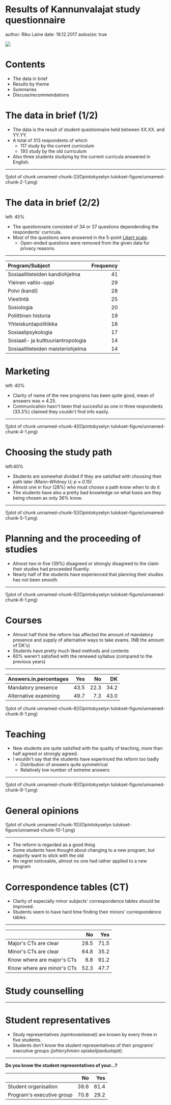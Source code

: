 Results of Kannunvalajat study questionnaire
========================================================
author: Riku Laine
date: 18.12.2017
autosize: true

<p>

![](kannulogo.png)



Contents
========================================================

- The data in brief
- Results by theme
- Summaries
- Discuss/recommendations



The data in brief (1/2)
========================================================

- The data is the result of student questionnaire held between XX.XX. and YY.YY. 
- A total of 313 respondents of which
  * 117 study by the current curriculum
  * 193 study by the old curriculum
- Also three students studying by the current curricula answered in English.

***

![plot of chunk unnamed-chunk-2](Opintokyselyn tulokset-figure/unnamed-chunk-2-1.png)


The data in brief (2/2)
========================================================
left: 45%

- The questionnaire consisted of 34 or 37 questions dependending the respondents' curricula.
- Most of the questions were answered in the 5-point [Likert scale](https://en.wikipedia.org/wiki/Likert_scale).
  * Open-ended questions were removed from the given data for privacy reasons.

  
***
<font size="6">

|Program/Subject                    | Frequency|
|:----------------------------------|---------:|
|Sosiaalitieteiden kandiohjelma     |        41|
|Yleinen valtio-oppi                |        29|
|Polvi (kandi)                      |        28|
|Viestintä                          |        25|
|Sosiologia                         |        20|
|Poliittinen historia               |        19|
|Yhteiskuntapolitiikka              |        18|
|Sosiaalipsykologia                 |        17|
|Sosiaali- ja kulttuuriantropologia |        14|
|Sosiaalitieteiden maisteriohjelma  |        14|
</font>


Marketing
===========
left: 40%

- Clarity of name of the new programs has been quite good, mean of answers was $\approx$ 4.25.
- Communication hasn't been that succesful as one in three respondents (33.3%) claimed they couldn't find info easily.


***

![plot of chunk unnamed-chunk-4](Opintokyselyn tulokset-figure/unnamed-chunk-4-1.png)

Choosing the study path
=========================
left:40%

- Students are somewhat divided if they are satisfied with choosing their path later *(Mann-Whitney U; p* $\approx$ *0.15)*.
- Almost one in four (28%) who must choose a path know when to do it
- The students have also a pretty bad knowledge on what basis are they being chosen as only 36% know.

***

![plot of chunk unnamed-chunk-5](Opintokyselyn tulokset-figure/unnamed-chunk-5-1.png)


Planning and the proceeding of studies
===============================================

- Almost two in five (39%) disagreed or strongly disagreed to the claim their studies had proceeded fluently.
- Nearly half of the students have experienced that planning their studies has not been smooth.

***

![plot of chunk unnamed-chunk-6](Opintokyselyn tulokset-figure/unnamed-chunk-6-1.png)


Courses
======================================

- Almost half think the reform has affected the amount of mandatory presence and supply of alternative ways to take exams. (NB the amount of DK's)
- Students have pretty much liked methods and contents
- 60% weren't satisfied with the renewed syllabus (compared to the previous years)


***

<font size="6">

|Answers.in.percentages |  Yes|   No|   DK|
|:----------------------|----:|----:|----:|
|Mandatory presence     | 43.5| 22.3| 34.2|
|Alternative examining  | 49.7|  7.3| 43.0|
</font>

![plot of chunk unnamed-chunk-8](Opintokyselyn tulokset-figure/unnamed-chunk-8-1.png)


Teaching
===================================

- New students are quite satisfied with the quality of teaching, more than half agreed or strongly agreed. 
- I wouldn't say that the students have experinced the reform too badly
  * Distribution of answers quite symmetrical
  * Relatively low number of extreme answers

***

![plot of chunk unnamed-chunk-9](Opintokyselyn tulokset-figure/unnamed-chunk-9-1.png)


General opinions
============================================

![plot of chunk unnamed-chunk-10](Opintokyselyn tulokset-figure/unnamed-chunk-10-1.png)

***

- The reform is regarded as a good thing
- Some students have thought about changing to a new program, but majority want to stick with the old
- No regret noticeable, almost no one had rather applied to a new program

Correspondence tables (CT)
===========================

- Clarity of especially minor subjects' correspondence tables should be improved.
- Students seem to have hard time finding their minors' correspondence tables.

***


|                           |   No|  Yes|
|:--------------------------|----:|----:|
|Major's CTs are clear      | 28.5| 71.5|
|Minor's CTs are clear      | 64.8| 35.2|
|Know where are major's CTs |  8.8| 91.2|
|Know where are minor's CTs | 52.3| 47.7|

Study counselling
====================


***




Student representatives
=============================

- Study representatives *(opintovastaavat)* are known by every three in five students.
- Students don't know the student representatives of their programs' executive groups *(johtoryhmien opiskelijaedustajat)*.

***

**Do you know the student representatives of your...?**

|                          |   No|  Yes|
|:-------------------------|----:|----:|
|Student organisation      | 38.6| 61.4|
|Program's executive group | 70.8| 29.2|

